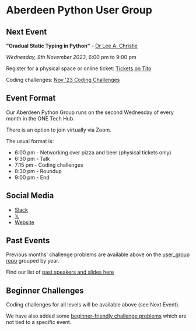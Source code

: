 # Aberdeen Python User Group

## Next Event

**"Gradual Static Typing in Python"** - [Dr Lee A. Christie](https://techhub.social/@0x1ac)

*Wednesday, 8th November 2023*, 6:00 pm to 9:00 pm

Register for a physical space or online ticket: [Tickets on Tito](https://ti.to/code-the-city/apug-nov-2023)

Coding challenges: [Nov '23 Coding Challenges](https://github.com/PythonAberdeen/user_group/tree/master/2023/2023-11/README.md)

## Event Format

Our Aberdeen Python Group runs on the second Wednesday of every month in the ONE Tech Hub.

There is an option to join virtually via Zoom.

The usual format is:

* 6:00 pm - Networking over pizza and beer (physical tickets only)
* 6:30 pm - Talk
* 7:15 pm - Coding challenges
* 8:30 pm - Roundup
* 9:00 pm - End

## Social Media

- [Slack](https://join.slack.com/t/codethecity/shared_invite/zt-ebfpmtdt-wMnHGebBCNJTCEInaYCwNw)
- [𝕏](https://twitter.com/pythonaberdeen)
- [Website](https://pythonaberdeen.github.io)

## Past Events

Previous months' challenge problems are available above on the [user_group repo](https://github.com/PythonAberdeen/user_group) grouped by year.

Find our list of [past speakers and slides here](https://github.com/PythonAberdeen/user_group/wiki/Speakers)

## Beginner Challenges

Coding challenges for all levels will be available above (see Next Event).

We have also added some [beginner-friendly challenge problems](beginner.md) which are not tied to a specific event.
